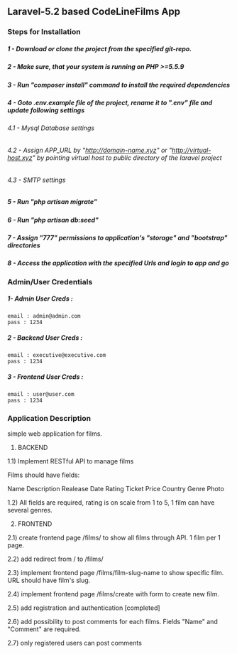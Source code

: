 ## Laravel-5.2 based CodeLineFilms App

### Steps for Installation
##### 1 - Download or clone the project from the specified git-repo.
##### 2 - Make sure, that your system is running on PHP >=5.5.9
##### 3 - Run "composer install" command to install the required dependencies
##### 4 - Goto .env.example file of the project, rename it to ".env" file and update following settings
  ###### 4.1 - Mysql Database settings
  ###### 4.2 - Assign APP_URL by "http://domain-name.xyz" or "http://virtual-host.xyz" by pointing virtual host to public directory of the laravel project
  ###### 4.3 - SMTP settings
##### 5 - Run "php artisan migrate"
##### 6 - Run "php artisan db:seed"
##### 7 - Assign "777" permissions to application's "storage" and "bootstrap" directories
##### 8 - Access the application with the specified Urls and login to app and go

### Admin/User Credentials
##### 1- Admin User Creds :
    email : admin@admin.com
    pass : 1234
##### 2 - Backend User Creds :
    email : executive@executive.com
    pass : 1234
##### 3 - Frontend User Creds :
    email : user@user.com
    pass : 1234

### Application Description
simple web application for films.

1) BACKEND

1.1) Implement RESTful API to manage films

Films should have fields:

Name
Description
Realease Date
Rating
Ticket Price
Country
Genre
Photo

1.2) All fields are required, rating is on scale from 1 to 5, 1 film can have several genres.


2) FRONTEND

2.1) create frontend page /films/ to show all films through API. 1 film per 1 page.

2.2) add redirect from / to /films/


2.3) implement frontend page /films/film-slug-name to show specific film. URL should have film's slug.

2.4) implement frontend page /films/create with form to create new film.

2.5) add registration and authentication
[completed]

2.6) add possibility to post comments for each films. Fields "Name" and "Comment" are required.

2.7) only registered users can post comments
